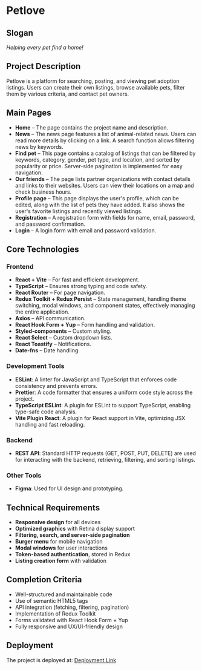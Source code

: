 # Petlove

## Slogan

_Helping every pet find a home!_

## Project Description

Petlove is a platform for searching, posting, and viewing pet adoption listings. Users can create their own listings, browse available pets, filter them by various criteria, and contact pet owners.

## Main Pages

- **Home** – The page contains the project name and description.
- **News** – The news page features a list of animal-related news. Users can read more details by clicking on a link. A search function allows filtering news by keywords.
- **Find pet** – This page contains a catalog of listings that can be filtered by keywords, category, gender, pet type, and location, and sorted by popularity or price. Server-side pagination is implemented for easy navigation.
- **Our friends** – The page lists partner organizations with contact details and links to their websites. Users can view their locations on a map and check business hours.
- **Profile page** – This page displays the user's profile, which can be edited, along with the list of pets they have added. It also shows the user's favorite listings and recently viewed listings.
- **Registration** – A registration form with fields for name, email, password, and password confirmation.
- **Login** – A login form with email and password validation.

## Core Technologies

### Frontend

- **React + Vite** – For fast and efficient development.
- **TypeScript** – Ensures strong typing and code safety.
- **React Router** – For page navigation.
- **Redux Toolkit + Redux Persist** – State management, handling theme switching, modal windows, and component states, effectively managing the entire application.
- **Axios** – API communication.
- **React Hook Form + Yup** – Form handling and validation.
- **Styled-components** – Custom styling.
- **React Select** – Custom dropdown lists.
- **React Toastify** – Notifications.
- **Date-fns** – Date handling.

### Development Tools

- **ESLint**: A linter for JavaScript and TypeScript that enforces code consistency and prevents errors.
- **Prettier**: A code formatter that ensures a uniform code style across the project.
- **TypeScript ESLint**: A plugin for ESLint to support TypeScript, enabling type-safe code analysis.
- **Vite Plugin React**: A plugin for React support in Vite, optimizing JSX handling and fast reloading.

### Backend

- **REST API**: Standard HTTP requests (GET, POST, PUT, DELETE) are used for interacting with the backend, retrieving, filtering, and sorting listings.

### Other Tools

- **Figma**: Used for UI design and prototyping.

## Technical Requirements

- **Responsive design** for all devices
- **Optimized graphics** with Retina display support
- **Filtering, search, and server-side pagination**
- **Burger menu** for mobile navigation
- **Modal windows** for user interactions
- **Token-based authentication**, stored in Redux
- **Listing creation form** with validation

## Completion Criteria

- Well-structured and maintainable code
- Use of semantic HTML5 tags
- API integration (fetching, filtering, pagination)
- Implementation of Redux Toolkit
- Forms validated with React Hook Form + Yup
- Fully responsive and UX/UI-friendly design

## Deployment

The project is deployed at: [Deployment Link](https://pet-love-xi.vercel.app/)
